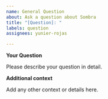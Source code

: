 ```yaml
---
name: General Question
about: Ask a question about Sombra
title: "[Question]: "
labels: question
assignees: yunier-rojas

---
```


**Your Question**

Please describe your question in detail.

**Additional context**

Add any other context or details here.
